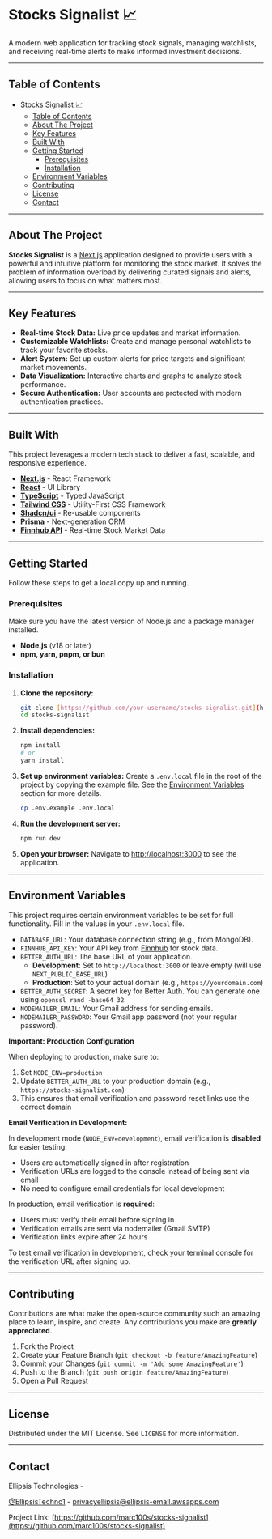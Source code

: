 # Stocks Signalist 📈

A modern web application for tracking stock signals, managing watchlists, and receiving real-time alerts to make informed investment decisions.



---

## Table of Contents

- [Stocks Signalist 📈](#stocks-signalist-)
  - [Table of Contents](#table-of-contents)
  - [About The Project](#about-the-project)
  - [Key Features](#key-features)
  - [Built With](#built-with)
  - [Getting Started](#getting-started)
    - [Prerequisites](#prerequisites)
    - [Installation](#installation)
  - [Environment Variables](#environment-variables)
  - [Contributing](#contributing)
  - [License](#license)
  - [Contact](#contact)

---

## About The Project

**Stocks Signalist** is a [Next.js](https://nextjs.org/) application designed to provide users with a powerful and intuitive platform for monitoring the stock market. It solves the problem of information overload by delivering curated signals and alerts, allowing users to focus on what matters most.

---

## Key Features

* **Real-time Stock Data:** Live price updates and market information.
* **Customizable Watchlists:** Create and manage personal watchlists to track your favorite stocks.
* **Alert System:** Set up custom alerts for price targets and significant market movements.
* **Data Visualization:** Interactive charts and graphs to analyze stock performance.
* **Secure Authentication:** User accounts are protected with modern authentication practices.

---

## Built With

This project leverages a modern tech stack to deliver a fast, scalable, and responsive experience.

* **[Next.js](https://nextjs.org/)** - React Framework
* **[React](https://reactjs.org/)** - UI Library
* **[TypeScript](https://www.typescriptlang.org/)** - Typed JavaScript
* **[Tailwind CSS](https://tailwindcss.com/)** - Utility-First CSS Framework
* **[Shadcn/ui](https://ui.shadcn.com/)** - Re-usable components
* **[Prisma](https://www.prisma.io/)** - Next-generation ORM
* **[Finnhub API](https://finnhub.io/)** - Real-time Stock Market Data

---

## Getting Started

Follow these steps to get a local copy up and running.

### Prerequisites

Make sure you have the latest version of Node.js and a package manager installed.
* **Node.js** (v18 or later)
* **npm, yarn, pnpm, or bun**

### Installation

1.  **Clone the repository:**
    ```bash
    git clone [https://github.com/your-username/stocks-signalist.git](https://github.com/your-username/stocks-signalist.git)
    cd stocks-signalist
    ```

2.  **Install dependencies:**
    ```bash
    npm install
    # or
    yarn install
    ```

3.  **Set up environment variables:**
    Create a `.env.local` file in the root of the project by copying the example file. See the [Environment Variables](#environment-variables) section for more details.
    ```bash
    cp .env.example .env.local
    ```

4.  **Run the development server:**
    ```bash
    npm run dev
    ```

5.  **Open your browser:**
    Navigate to [http://localhost:3000](http://localhost:3000) to see the application.

---

## Environment Variables

This project requires certain environment variables to be set for full functionality. Fill in the values in your `.env.local` file.

* `DATABASE_URL`: Your database connection string (e.g., from MongoDB).
* `FINNHUB_API_KEY`: Your API key from [Finnhub](https://finnhub.io/) for stock data.
* `BETTER_AUTH_URL`: The base URL of your application. 
  - **Development**: Set to `http://localhost:3000` or leave empty (will use `NEXT_PUBLIC_BASE_URL`)
  - **Production**: Set to your actual domain (e.g., `https://yourdomain.com`)
* `BETTER_AUTH_SECRET`: A secret key for Better Auth. You can generate one using `openssl rand -base64 32`.
* `NODEMAILER_EMAIL`: Your Gmail address for sending emails.
* `NODEMAILER_PASSWORD`: Your Gmail app password (not your regular password).

**Important: Production Configuration**

When deploying to production, make sure to:
1. Set `NODE_ENV=production`
2. Update `BETTER_AUTH_URL` to your production domain (e.g., `https://stocks-signalist.com`)
3. This ensures that email verification and password reset links use the correct domain

**Email Verification in Development:**

In development mode (`NODE_ENV=development`), email verification is **disabled** for easier testing:
- Users are automatically signed in after registration
- Verification URLs are logged to the console instead of being sent via email
- No need to configure email credentials for local development

In production, email verification is **required**:
- Users must verify their email before signing in
- Verification emails are sent via nodemailer (Gmail SMTP)
- Verification links expire after 24 hours

To test email verification in development, check your terminal console for the verification URL after signing up.

---

## Contributing

Contributions are what make the open-source community such an amazing place to learn, inspire, and create. Any contributions you make are **greatly appreciated**.

1.  Fork the Project
2.  Create your Feature Branch (`git checkout -b feature/AmazingFeature`)
3.  Commit your Changes (`git commit -m 'Add some AmazingFeature'`)
4.  Push to the Branch (`git push origin feature/AmazingFeature`)
5.  Open a Pull Request

---

## License

Distributed under the MIT License. See `LICENSE` for more information.

---

## Contact

Ellipsis Technologies - 

[@EllipsisTechno1](https://x.com/EllipsisTechno1) - privacyellipsis@ellipsis-email.awsapps.com 

Project Link: [https://github.com/marc100s/stocks-signalist](https://github.com/marc100s/stocks-signalist)